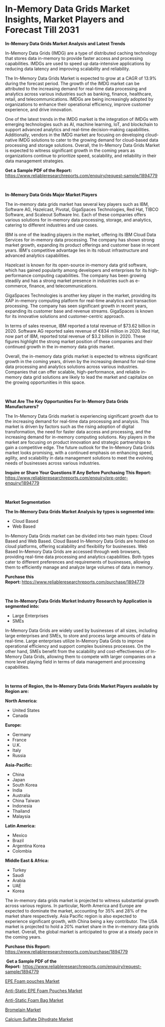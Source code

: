 <p><h1>In-Memory Data Grids Market Insights, Market Players and Forecast Till 2031</h1></p><p><strong>In-Memory Data Grids Market Analysis and Latest Trends</strong></p>
<p><p>In-Memory Data Grids (IMDG) are a type of distributed caching technology that stores data in-memory to provide faster access and processing capabilities. IMDGs are used to speed up data-intensive applications by reducing data latency and improving scalability and reliability.</p><p>The In-Memory Data Grids Market is expected to grow at a CAGR of 13.9% during the forecast period. The growth of the IMDG market can be attributed to the increasing demand for real-time data processing and analytics across various industries such as banking, finance, healthcare, retail, and telecommunications. IMDGs are being increasingly adopted by organizations to enhance their operational efficiency, improve customer experience, and drive innovation.</p><p>One of the latest trends in the IMDG market is the integration of IMDGs with emerging technologies such as AI, machine learning, IoT, and blockchain to support advanced analytics and real-time decision-making capabilities. Additionally, vendors in the IMDG market are focusing on developing cloud-native IMDG solutions to cater to the growing demand for cloud-based data processing and storage solutions. Overall, the In-Memory Data Grids Market is expected to witness significant growth in the coming years as organizations continue to prioritize speed, scalability, and reliability in their data management strategies.</p></p>
<p><strong>Get a Sample PDF of the Report:&nbsp;</strong> <a href="https://www.reliableresearchreports.com/enquiry/request-sample/1894779">https://www.reliableresearchreports.com/enquiry/request-sample/1894779</a></p>
<p>&nbsp;</p>
<p><strong>In-Memory Data Grids Major Market Players</strong></p>
<p><p>The in-memory data grids market has several key players such as IBM, Software AG, Hazelcast, Pivotal, GigaSpaces Technologies, Red Hat, TIBCO Software, and Scaleout Software Inc. Each of these companies offers various solutions for in-memory data processing, storage, and analytics, catering to different industries and use cases. </p><p>IBM is one of the leading players in the market, offering its IBM Cloud Data Services for in-memory data processing. The company has shown strong market growth, expanding its product offerings and customer base in recent years. IBM's competitive advantage lies in its robust infrastructure and advanced analytics capabilities.</p><p>Hazelcast is known for its open-source in-memory data grid software, which has gained popularity among developers and enterprises for its high-performance computing capabilities. The company has been growing steadily and has a strong market presence in industries such as e-commerce, finance, and telecommunications.</p><p>GigaSpaces Technologies is another key player in the market, providing its XAP in-memory computing platform for real-time analytics and transaction processing. The company has seen significant growth in recent years, expanding its customer base and revenue streams. GigaSpaces is known for its innovative solutions and customer-centric approach.</p><p>In terms of sales revenue, IBM reported a total revenue of $73.62 billion in 2020. Software AG reported sales revenue of €834 million in 2020. Red Hat, now part of IBM, reported total revenue of $3.2 billion in 2020. These figures highlight the strong market position of these companies and their continued growth in the in-memory data grids market. </p><p>Overall, the in-memory data grids market is expected to witness significant growth in the coming years, driven by the increasing demand for real-time data processing and analytics solutions across various industries. Companies that can offer scalable, high-performance, and reliable in-memory data grid solutions are likely to lead the market and capitalize on the growing opportunities in this space.</p></p>
<p>&nbsp;</p>
<p><strong>What Are The Key Opportunities For In-Memory Data Grids Manufacturers?</strong></p>
<p><p>The In-Memory Data Grids market is experiencing significant growth due to the increasing demand for real-time data processing and analysis. This market is driven by factors such as the rising adoption of digital transformation, the need for faster data access and processing, and the increasing demand for in-memory computing solutions. Key players in the market are focusing on product innovation and strategic partnerships to gain a competitive edge. The future outlook for the In-Memory Data Grids market looks promising, with a continued emphasis on enhancing speed, agility, and scalability in data management solutions to meet the evolving needs of businesses across various industries.</p></p>
<p><strong>Inquire or Share Your Questions If Any Before Purchasing This Report:</strong> <a href="https://www.reliableresearchreports.com/enquiry/pre-order-enquiry/1894779">https://www.reliableresearchreports.com/enquiry/pre-order-enquiry/1894779</a></p>
<p>&nbsp;</p>
<p><strong>Market Segmentation</strong></p>
<p><strong>The In-Memory Data Grids Market Analysis by types is segmented into:</strong></p>
<p><ul><li>Cloud Based</li><li>Web Based</li></ul></p>
<p><p>In-Memory Data Grids market can be divided into two main types: Cloud Based and Web Based. Cloud Based In-Memory Data Grids are hosted on cloud platforms, offering scalability and flexibility for businesses. Web Based In-Memory Data Grids are accessed through web browsers, providing real-time data processing and analytics capabilities. Both types cater to different preferences and requirements of businesses, allowing them to efficiently manage and analyze large volumes of data in memory.</p></p>
<p><strong>Purchase this Report:&nbsp;</strong><a href="https://www.reliableresearchreports.com/purchase/1894779">https://www.reliableresearchreports.com/purchase/1894779</a></p>
<p>&nbsp;</p>
<p><strong>The In-Memory Data Grids Market Industry Research by Application is segmented into:</strong></p>
<p><ul><li>Large Enterprises</li><li>SMEs</li></ul></p>
<p><p>In-Memory Data Grids are widely used by businesses of all sizes, including large enterprises and SMEs, to store and process large amounts of data in real-time. Large enterprises utilize In-Memory Data Grids to improve operational efficiency and support complex business processes. On the other hand, SMEs benefit from the scalability and cost-effectiveness of In-Memory Data Grids, allowing them to compete with larger companies on a more level playing field in terms of data management and processing capabilities.</p></p>
<p>&nbsp;</p>
<p><strong>In terms of Region, the In-Memory Data Grids Market Players available by Region are:</strong></p>
<p>
    <p> <strong> North America: </strong>
        <ul>
            <li>United States</li>
            <li>Canada</li>
        </ul>
        </p> 
    <p> <strong> Europe: </strong>
        <ul>
            <li>Germany</li>
            <li>France</li>
            <li>U.K.</li>
            <li>Italy</li>
            <li>Russia</li>
        </ul>
        </p> 
    <p> <strong> Asia-Pacific: </strong>
        <ul>
            <li>China</li>
            <li>Japan</li>
            <li>South Korea</li>
            <li>India</li>
            <li>Australia</li>
            <li>China Taiwan</li>
            <li>Indonesia</li>
            <li>Thailand</li>
            <li>Malaysia</li>
        </ul>
        </p> 
    <p> <strong> Latin America: </strong>
        <ul>
            <li>Mexico</li>
            <li>Brazil</li>
            <li>Argentina Korea</li>
            <li>Colombia</li>
        </ul>
        </p> 
    <p> <strong> Middle East & Africa: </strong>
        <ul>
            <li>Turkey</li>
            <li>Saudi</li>
            <li>Arabia</li>
            <li>UAE</li>
            <li>Korea</li>
        </ul>
    </p>
    </p>
<p><p>The in-memory data grids market is projected to witness substantial growth across various regions. In particular, North America and Europe are expected to dominate the market, accounting for 35% and 28% of the market share respectively. Asia Pacific region is also expected to experience significant growth, with China being a key contributor. The USA market is projected to hold a 20% market share in the in-memory data grids market. Overall, the global market is anticipated to grow at a steady pace in the coming years.</p></p>
<p><strong>Purchase this Report: </strong><a href="https://www.reliableresearchreports.com/purchase/1894779">https://www.reliableresearchreports.com/purchase/1894779</a></p>
<p>&nbsp;<strong>Get a Sample PDF of the Report:&nbsp;&nbsp;</strong><a href="https://www.reliableresearchreports.com/enquiry/request-sample/1894779">https://www.reliableresearchreports.com/enquiry/request-sample/1894779</a></p>
<p><strong></strong></p>
<p><p><a href="https://unruly-ladybug-44b.notion.site/EPE-Foam-pouches-Market-Size-Market-Share-and-Global-Market-Analysis-Report-2024-2031-60c53b200798484bb836818c0dc2ab50">EPE Foam pouches Market</a></p><p><a href="https://military-diascia-e68.notion.site/Global-Anti-Static-EPE-Foam-Pouches-Market-by-Types-Applications-and-Major-Players-with-Regional--5133cda49fe04b6a8d847a20d4eb8545">Anti-Static EPE Foam Pouches Market</a></p><p><a href="https://gentle-editor-9db.notion.site/Anti-Static-Foam-Bag-Market-Challenges-Opportunities-and-Growth-Drivers-and-Major-Market-Players--c04dbcd078104105a49243a5dd9438aa">Anti-Static Foam Bag Market</a></p><p><a href="https://view.publitas.com/reportprime-1/bromelain-market-research-report-provides-critical-insights-that-can-help-shape-business-development-and-investment-strategies/">Bromelain Market</a></p><p><a href="https://view.publitas.com/reportprime-1/calcium-sulfate-dihydrate-market-research-report-provides-thorough-industry-overview-which-offers-an-in-depth-analysis-of-product-trends-and-new-market-divisions/">Calcium Sulfate Dihydrate Market</a></p></p>